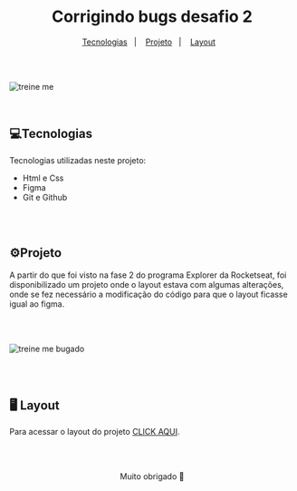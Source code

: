 <h1 align=center> Corrigindo bugs desafio 2 </h1>

<p align="center">
  <a href="#-tecnologias">Tecnologias</a>&nbsp;&nbsp;&nbsp;|&nbsp;&nbsp;&nbsp;
  <a href="#-projeto">Projeto</a>&nbsp;&nbsp;&nbsp;|&nbsp;&nbsp;&nbsp;
  <a href="#-layout">Layout</a>&nbsp;&nbsp;&nbsp;
</p>

<br>
<br>

![treine me](https://user-images.githubusercontent.com/99101822/215586745-241ddba4-942e-41c3-8800-a081c3e6f9af.png)


<br>

<h2>💻Tecnologias</h2>

<p>Tecnologias utilizadas neste projeto:<p>
<ul>
<li>Html e Css</li>
<li>Figma</li>
<li>Git e Github</li>
</ul>
<br>
<br>
<h2>⚙Projeto</h2>
<p>A partir do que foi visto na fase 2 do programa Explorer da Rocketseat, foi disponibilizado um projeto onde o layout estava com algumas alterações, onde se fez
necessário a modificação do código para que o layout ficasse igual ao figma.</p>
<br>
<br>

![treine me bugado](https://user-images.githubusercontent.com/99101822/215586815-1b5b7a08-1811-4da7-b267-6bd6d2dc5848.png)


<br>
<br>



## 🖥 Layout

Para acessar o layout do projeto [CLICK AQUI](https://www.figma.com/file/vIKK2W70l0LAH2VhpBjn5M/Projeto-02---Explorer-(Copy)?node-id=23%3A1928&t=okgRLUtkPeAItVvx-0).

<br>
<br>

<p align="center">Muito obrigado 🤝</p>



